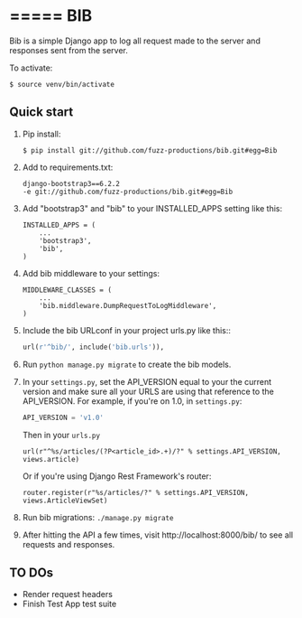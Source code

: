 =====
BIB
=====

Bib is a simple Django app to log all request made to the server and responses sent from the server.

To activate:

    $ source venv/bin/activate

Quick start
-----------

1. Pip install:

   ```
   $ pip install git://github.com/fuzz-productions/bib.git#egg=Bib
   ```

2. Add to requirements.txt:

    ```
    django-bootstrap3==6.2.2
    -e git://github.com/fuzz-productions/bib.git#egg=Bib
    ```

3. Add "bootstrap3" and "bib" to your INSTALLED_APPS setting like this:

    ```
    INSTALLED_APPS = (
        ...
        'bootstrap3',
        'bib',
    )
    ```

4. Add bib middleware to your settings:

    ```
    MIDDLEWARE_CLASSES = (
        ...
        'bib.middleware.DumpRequestToLogMiddleware',
    )
    ```


5. Include the bib URLconf in your project urls.py like this::

    ```python
    url(r'^bib/', include('bib.urls')),
    ```

6. Run `python manage.py migrate` to create the bib models.

7. In your `settings.py`, set the API_VERSION equal to your the current version and make sure all your URLS are using that reference to the API_VERSION. For example, if you're on 1.0, in `settings.py`:

    ```python
    API_VERSION = 'v1.0'
    ```

   Then in your `urls.py`

   ```
   url(r"^%s/articles/(?P<article_id>.+)/?" % settings.API_VERSION, views.article)
   ```

   Or if you're using Django Rest Framework's router:

   ```
   router.register(r"%s/articles/?" % settings.API_VERSION, views.ArticleViewSet)
   ```

8. Run bib migrations: `./manage.py migrate`

9. After hitting the API a few times, visit http://localhost:8000/bib/ to see all requests and responses.


TO DOs
-----------

* Render request headers
* Finish Test App test suite
